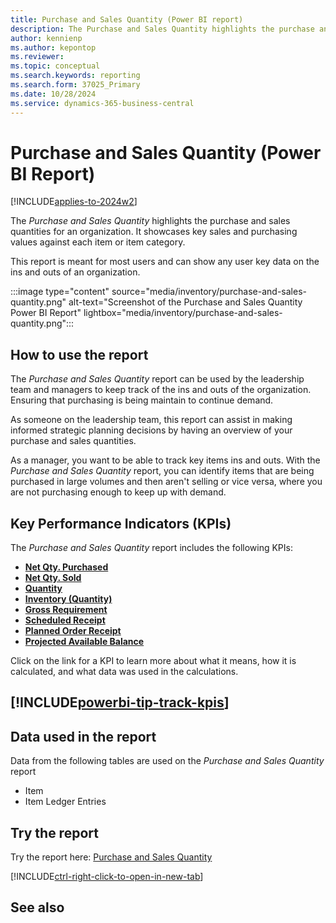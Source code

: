 ```yaml
---
title: Purchase and Sales Quantity (Power BI report)
description: The Purchase and Sales Quantity highlights the purchase and sales quantities for an organization.
author: kennienp
ms.author: kepontop
ms.reviewer: 
ms.topic: conceptual
ms.search.keywords: reporting
ms.search.form: 37025_Primary
ms.date: 10/28/2024
ms.service: dynamics-365-business-central
---
```


# Purchase and Sales Quantity (Power BI Report)
[!INCLUDE[applies-to-2024w2](includes/applies-to-2024w2.md)]


The *Purchase and Sales Quantity* highlights the purchase and sales quantities for an organization. It showcases key sales and purchasing values against each item or item category.

This report is meant for most users and can show any user key data on the ins and outs of an organization.

:::image type="content" source="media/inventory/purchase-and-sales-quantity.png" alt-text="Screenshot of the Purchase and Sales Quantity Power BI Report" lightbox="media/inventory/purchase-and-sales-quantity.png":::

## How to use the report

The *Purchase and Sales Quantity* report can be used by the leadership team and managers to keep track of the ins and outs of the organization. Ensuring that purchasing is being maintain to continue demand.

As someone on the leadership team, this report can assist in making informed strategic planning decisions by having an overview of your purchase and sales quantities.

As a manager, you want to be able to track key items ins and outs. With the *Purchase and Sales Quantity* report, you can identify items that are being purchased in large volumes and then aren't selling or vice versa, where you are not purchasing enough to keep up with demand.


## Key Performance Indicators (KPIs)

The *Purchase and Sales Quantity* report includes the following KPIs:

- [**Net Qty. Purchased**](inventory-powerbi-kpis.md#net-qty-purchased)
- [**Net Qty. Sold**](inventory-powerbi-kpis.md#net-qty-sold)
- [**Quantity**](inventory-powerbi-kpis.md#quantity)
- [**Inventory (Quantity)**](inventory-powerbi-kpis.md#inventory-quantity)
- [**Gross Requirement**](inventory-powerbi-kpis.md#gross-requirement)
- [**Scheduled Receipt**](inventory-powerbi-kpis.md#scheduled-receipt)
- [**Planned Order Receipt**](inventory-powerbi-kpis.md#planned-order-receipt)
- [**Projected Available Balance**](inventory-powerbi-kpis.md#projected-available-balance)

Click on the link for a KPI to learn more about what it means, how it is calculated, and what data was used in the calculations. 

[!INCLUDE[powerbi-tip-track-kpis](includes/powerbi-tip-track-kpis.md)]
---
## Data used in the report

Data from the following tables are used on the *Purchase and Sales Quantity* report
- Item
- Item Ledger Entries

## Try the report

Try the report here: [Purchase and Sales Quantity](https://businesscentral.dynamics.com?page=37025)

[!INCLUDE[ctrl-right-click-to-open-in-new-tab](includes/ctrl-right-click-to-open-in-new-tab.md)]

## See also
